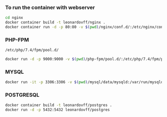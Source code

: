 ### To run the container with webserver

```bash
cd nginx
docker container build -t leonardovff/nginx .
docker container run -d -p 80:80 -v $(pwd)/nginx/conf.d/:/etc/nginx/conf.d/ -v $(pwd)/moodle:/usr/share/nginx leonardovff/nginx
```

### PHP-FPM
```bash
/etc/php/7.4/fpm/pool.d/

docker run -d -p 9000:9000 -v $(pwd)/php-fpm/pool.d/:/etc/php/7.4/fpm/pool.d/ -v $(pwd)/moodle:/usr/share/nginx -v $(pwd)/moodledata:/var/moodledata leonardovff/php-fpm
```

### MYSQL
```bash
docker run -it -p 3306:3306 -v $(pwd)/mysql/data/mysqld:/var/run/mysqld -v $(pwd)/mysql/data/mysql/var/log/mysql leonardovff/mysql bash
```

### POSTGRESQL
```bash
docker container build -t leonardovff/postgres .
docker run -d -p 5432:5432 leonardovff/postgres
```